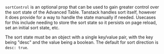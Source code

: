 `sortControl` is an optional prop that can be used to gain greater control over the sort state of the Advanced Table. Tanstack handles sort itself, however it does provide for a way to handle the state manually if needed. Usecases for this include needing to store the sort state so it persists on page reload, set an initial sort state, etc.

The sort state must be an object with a single key/value pair, with the key being "desc" and the value being a boolean. The default for sort direction is `desc: true`.
